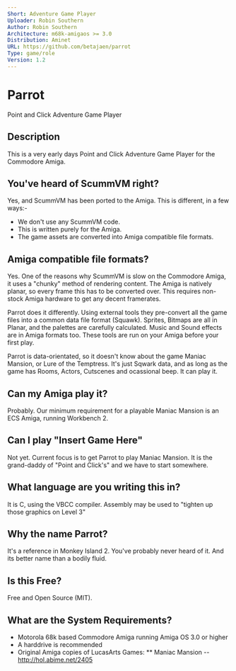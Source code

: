 ```yaml
---
Short: Adventure Game Player
Uploader: Robin Southern
Author: Robin Southern
Architecture: m68k-amigaos >= 3.0
Distribution: Aminet
URL: https://github.com/betajaen/parrot
Type: game/role
Version: 1.2
---
```


Parrot
======

Point and Click Adventure Game Player

Description
-----------

This is a very early days Point and Click Adventure Game Player for the Commodore Amiga.

You've heard of ScummVM right?
------------------------------

Yes, and ScummVM has been ported to the Amiga. This is different, in a few ways:-

* We don't use any ScummVM code.
* This is written purely for the Amiga.
* The game assets are converted into Amiga compatible file formats.

Amiga compatible file formats?
------------------------------

Yes. One of the reasons why ScummVM is slow on the Commodore Amiga, it uses a "chunky" method of rendering content.
The Amiga is natively planar, so every frame this has to be converted over. This requires non-stock Amiga hardware to get any decent framerates.

Parrot does it differently. Using external tools they pre-convert all the game files into a common data file format (Squawk).
Sprites, Bitmaps are all in Planar, and the palettes are carefully calculated. Music and Sound effects are in Amiga formats too.
These tools are run on your Amiga before your first play.

Parrot is data-orientated, so it doesn't know about the game Maniac Mansion, or Lure of the Temptress. It's just Sqwark data, and as
long as the game has Rooms, Actors, Cutscenes and ocassional beep. It can play it.

Can my Amiga play it?
---------------------

Probably. Our minimum requirement for a playable Maniac Mansion is an ECS Amiga, running Workbench 2.

Can I play "Insert Game Here"
-----------------------------

Not yet. Current focus is to get Parrot to play Maniac Mansion. It is the grand-daddy of "Point and Click's" and we have to start somewhere.

What language are you writing this in?
--------------------------------------

It is C, using the VBCC compiler. Assembly may be used to "tighten up those graphics on Level 3"

Why the name Parrot?
--------------------

It's a reference in Monkey Island 2. You've probably never heard of it. And its better name than a bodily fluid.

Is this Free?
-------------

Free and Open Source (MIT).

What are the System Requirements?
---------------------------------

* Motorola 68k based Commodore Amiga running Amiga OS 3.0 or higher
* A harddrive is recommended
* Original Amiga copies of LucasArts Games:
** Maniac Mansion -- http://hol.abime.net/2405

